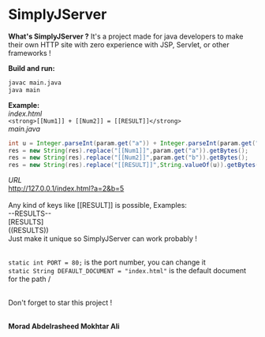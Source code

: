 # SimplyJServer

**What's SimplyJServer ?**
It's a project made for java developers to make their own HTTP site with zero experience with JSP, Servlet, or other frameworks !

**Build and run:**

```bash
javac main.java
java main
```

**Example:**<br>
*index.html*<br>
```<strong>[[Num1]] + [[Num2]] = [[RESULT]]</strong>```<br>
*main.java*<br>

```java
int u = Integer.parseInt(param.get("a")) + Integer.parseInt(param.get("b"));
res = new String(res).replace("[[Num1]]",param.get("a")).getBytes();
res = new String(res).replace("[[Num2]]",param.get("b")).getBytes();
res = new String(res).replace("[[RESULT]]",String.valueOf(u)).getBytes();
```
*URL*<br>
http://127.0.0.1/index.html?a=2&b=5
<br><br>
Any kind of keys like [[RESULT]] is possible, Examples:<br>
--RESULTS--<br>
[RESULTS]<br>
((RESULTS))<br>
Just make it unique so SimplyJServer can work probably !<br><br>

`static int PORT = 80;` is the port number, you can change it<br>
`static String DEFAULT_DOCUMENT = "index.html"` is the default document for the path /<br><br>

Don't forget to star this project !<br><br>



**Morad Abdelrasheed Mokhtar Ali**

